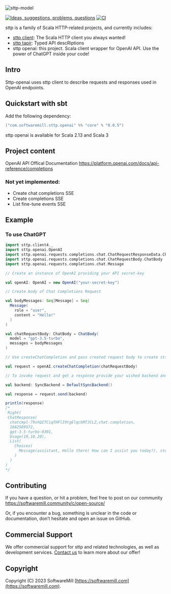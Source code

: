 ![sttp-model](https://github.com/softwaremill/sttp-openai/raw/master/banner.jpg)


[![Ideas, suggestions, problems, questions](https://img.shields.io/badge/Discourse-ask%20question-blue)](https://softwaremill.community/c/tapir)
[![CI](https://github.com/softwaremill/sttp-openai/workflows/CI/badge.svg)](https://github.com/softwaremill/sttp-openai/actions?query=workflow%3ACI+branch%3Amaster)

[//]: # ([![Maven Central]&#40;https://maven-badges.herokuapp.com/maven-central/com.softwaremill.sttp.openai.svg&#41;&#40;https://maven-badges.herokuapp.com/maven-central/com.softwaremill.sttp.openai&#41;)
sttp is a family of Scala HTTP-related projects, and currently includes:

* [sttp client](https://github.com/softwaremill/sttp): The Scala HTTP client you always wanted!
* [sttp tapir](https://github.com/softwaremill/tapir): Typed API descRiptions
* sttp openai: this project. Scala client wrapper for OpenAI API. Use the power of ChatGPT inside your code!

## Intro
Sttp-openai uses sttp client to describe requests and responses used in OpenAI endpoints.

## Quickstart with sbt

Add the following dependency:

```sbt
("com.softwaremill.sttp.openai" %% "core" % "0.0.5")
```

sttp openai is available for Scala 2.13 and Scala 3

## Project content

OpenAI API Offical Documentation https://platform.openai.com/docs/api-reference/completions

### Not yet implemented:
* Create chat completions SSE
* Create completions SSE
* List fine-tune events SSE

## Example

### To use ChatGPT

```scala mdoc:compile-only 
import sttp.client4._
import sttp.openai.OpenAI
import sttp.openai.requests.completions.chat.ChatRequestResponseData.ChatResponse
import sttp.openai.requests.completions.chat.ChatRequestBody.ChatBody
import sttp.openai.requests.completions.chat.Message

// Create an instance of OpenAI providing your API secret-key

val openAI: OpenAI = new OpenAI("your-secret-key")

// Create body of Chat Completions Request

val bodyMessages: Seq[Message] = Seq(
  Message(
    role = "user",
    content = "Hello!"
  )
)

val chatRequestBody: ChatBody = ChatBody(
  model = "gpt-3.5-turbo",
  messages = bodyMessages
)

// Use createChatCompletion and pass created request body to create sttp request

val request = openAI.createChatCompletion(chatRequestBody)

// To invoke request and get a response provide your wished backend and send created request

val backend: SyncBackend = DefaultSyncBackend()

val response = request.send(backend)

println(response)
/*
 Right(
 ChatResponse(
  chatcmpl-79shQITCiqTHFlI9tgElqcbMTJCLZ,chat.completion,
  1682589572,
  gpt-3.5-turbo-0301,
  Usage(10,10,20),
  List(
    Choices(
      Message(assistant, Hello there! How can I assist you today?), stop, 0)
    )
  )
)
*/
```

## Contributing

If you have a question, or hit a problem, feel free to post on our community https://softwaremill.community/c/open-source/

Or, if you encounter a bug, something is unclear in the code or documentation, don’t hesitate and open an issue on GitHub.

## Commercial Support

We offer commercial support for sttp and related technologies, as well as development services. [Contact us](https://softwaremill.com) to learn more about our offer!

## Copyright

Copyright (C) 2023 SoftwareMill [https://softwaremill.com](https://softwaremill.com).